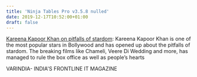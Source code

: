 ```yaml
---
title: 'Ninja Tables Pro v3.5.8 nulled'
date: 2019-12-17T10:52:00+01:00
draft: false
---
```


[Kareena Kapoor Khan on pitfalls of stardom](https://varindia.com/news/kareena-kapoor-khan-on-pitfalls-of-stardom#.XfilsBQJOqA.blogger): Kareena Kapoor Khan is one of the most popular stars in Bollywood and has opened up about the pitfalls of stardom. The breaking films like Chameli, Veere Di Wedding and more, has managed to rule the box office as well as people’s hearts  
  
VARINDIA- INDIA'S FRONTLINE IT MAGAZINE